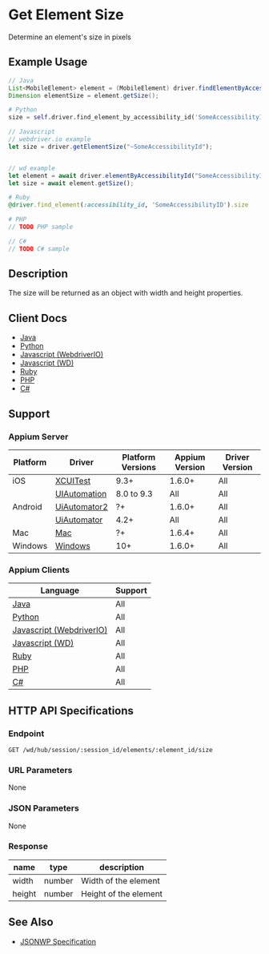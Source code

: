 # Get Element Size

Determine an element's size in pixels
## Example Usage

```java
// Java
List<MobileElement> element = (MobileElement) driver.findElementByAccessibilityId("SomeAccessibilityID");
Dimension elementSize = element.getSize();

```

```python
# Python
size = self.driver.find_element_by_accessibility_id('SomeAccessibilityID').size

```

```javascript
// Javascript
// webdriver.io example
let size = driver.getElementSize("~SomeAccessibilityId");


// wd example
let element = await driver.elementByAccessibilityId("SomeAccessibilityID");
let size = await element.getSize();

```

```ruby
# Ruby
@driver.find_element(:accessibility_id, 'SomeAccessibilityID').size

```

```php
# PHP
// TODO PHP sample

```

```csharp
// C#
// TODO C# sample

```


## Description

The size will be returned as an object with width and height properties.

## Client Docs

 * [Java](https://seleniumhq.github.io/selenium/docs/api/java/org/openqa/selenium/WebElement.html#getSize--) 
 * [Python](http://selenium-python.readthedocs.io/api.html#selenium.webdriver.remote.webelement.WebElement.size) 
 * [Javascript (WebdriverIO)](http://webdriver.io/api/property/getElementSize.html) 
 * [Javascript (WD)](https://github.com/admc/wd/blob/master/lib/commands.js#L2203) 
 * [Ruby](http://www.rubydoc.info/gems/selenium-webdriver/Selenium/WebDriver/Element:size) 
 * [PHP](https://github.com/appium/php-client/) 
 * [C#](https://github.com/appium/appium-dotnet-driver/) 

## Support

### Appium Server

|Platform|Driver|Platform Versions|Appium Version|Driver Version|
|--------|----------------|------|--------------|--------------|
| iOS | [XCUITest](/docs/en/drivers/ios-xcuitest.md) | 9.3+ | 1.6.0+ | All |
|  | [UIAutomation](/docs/en/drivers/ios-uiautomation.md) | 8.0 to 9.3 | All | All |
| Android | [UiAutomator2](/docs/en/drivers/android-uiautomator2.md) | ?+ | 1.6.0+ | All |
|  | [UiAutomator](/docs/en/drivers/android-uiautomator.md) | 4.2+ | All | All |
| Mac | [Mac](/docs/en/drivers/mac.md) | ?+ | 1.6.4+ | All |
| Windows | [Windows](/docs/en/drivers/windows.md) | 10+ | 1.6.0+ | All |

### Appium Clients 

|Language|Support|
|--------|-------|
|[Java](https://github.com/appium/java-client/releases/latest)| All |
|[Python](https://github.com/appium/python-client/releases/latest)| All |
|[Javascript (WebdriverIO)](http://webdriver.io/index.html)| All |
|[Javascript (WD)](https://github.com/admc/wd/releases/latest)| All |
|[Ruby](https://github.com/appium/ruby_lib/releases/latest)| All |
|[PHP](https://github.com/appium/php-client/releases/latest)| All |
|[C#](https://github.com/appium/appium-dotnet-driver/releases/latest)| All |

## HTTP API Specifications

### Endpoint

`GET /wd/hub/session/:session_id/elements/:element_id/size`

### URL Parameters

None

### JSON Parameters

None

### Response

|name|type|description|
|----|----|-----------|
| width | number | Width of the element |
| height | number | Height of the element |

## See Also

* [JSONWP Specification](https://github.com/SeleniumHQ/selenium/wiki/JsonWireProtocol#sessionsessionidelementidsize)
